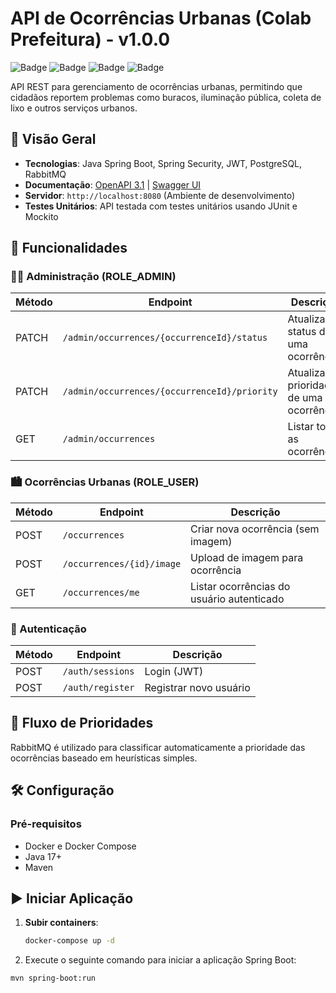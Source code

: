 # API de Ocorrências Urbanas (Colab Prefeitura) - v1.0.0

![Badge](https://img.shields.io/badge/Java-Spring%20Boot%20%7C%20Spring%20Security-success)
![Badge](https://img.shields.io/badge/OAS-3.1-blue)
![Badge](https://img.shields.io/badge/PostgreSQL-Docker%20Compose-informational)
![Badge](https://img.shields.io/badge/RabbitMQ-Message%20Broker-important)

API REST para gerenciamento de ocorrências urbanas, permitindo que cidadãos reportem problemas como buracos, iluminação pública, coleta de lixo e outros serviços urbanos.

## 📌 Visão Geral

- **Tecnologias**: Java Spring Boot, Spring Security, JWT, PostgreSQL, RabbitMQ
- **Documentação**: [OpenAPI 3.1](http://localhost:8080/v3/api-docs) | [Swagger UI](http://localhost:8080/swagger-ui.html)
- **Servidor**: `http://localhost:8080` (Ambiente de desenvolvimento)
- **Testes Unitários**:  API testada com testes unitários usando JUnit e Mockito

## 🚀 Funcionalidades

### 👨‍💻 Administração (ROLE_ADMIN)
| Método | Endpoint | Descrição |
|--------|----------|-----------|
| PATCH  | `/admin/occurrences/{occurrenceId}/status` | Atualizar status de uma ocorrência |
| PATCH  | `/admin/occurrences/{occurrenceId}/priority` | Atualizar prioridade de uma ocorrência |
| GET    | `/admin/occurrences` | Listar todas as ocorrências |

### 🏙️ Ocorrências Urbanas (ROLE_USER)
| Método | Endpoint | Descrição |
|--------|----------|-----------|
| POST   | `/occurrences` | Criar nova ocorrência (sem imagem) |
| POST   | `/occurrences/{id}/image` | Upload de imagem para ocorrência |
| GET    | `/occurrences/me` | Listar ocorrências do usuário autenticado |

### 🔐 Autenticação
| Método | Endpoint | Descrição |
|--------|----------|-----------|
| POST   | `/auth/sessions` | Login (JWT) |
| POST   | `/auth/register` | Registrar novo usuário |

## 🔄 Fluxo de Prioridades

RabbitMQ é utilizado para classificar automaticamente a prioridade das ocorrências baseado em heurísticas simples.

## 🛠️ Configuração

### Pré-requisitos
- Docker e Docker Compose
- Java 17+
- Maven

## ▶️ Iniciar Aplicação

1. **Subir containers**:
   ```bash
   docker-compose up -d

2. Execute o seguinte comando para iniciar a aplicação Spring Boot:

  ```bash
  mvn spring-boot:run

